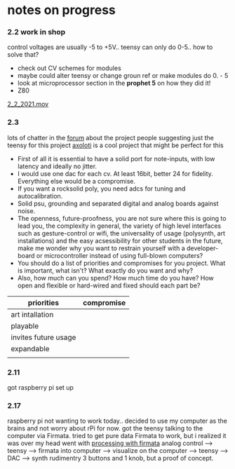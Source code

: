 # notes on progress
### 2.2 work in shop

control voltages are usually -5 to +5V.. teensy can only do 0-5.. how to solve that?

- check out CV schemes for modules
- maybe could alter teensy or change groun ref or make modules do 0. - 5
- look at microprocessor section in the **prophet 5** on how they did it!
- Z80

[2_2_2021.mov](2_2_2021.mov)

### 2.3

lots of chatter in the [forum](https://www.muffwiggler.com/forum/viewtopic.php?f=17&t=244045 "forum") about the project
people suggesting just the teensy for this project
[axoloti](http://axoloti.com/) is a cool project that might be perfect for this

- First of all it is essential to have a solid port for note-inputs, with low latency and ideally no jitter.
- I would use one dac for each cv. At least 16bit, better 24 for fidelity. Everything else would be a compromise.
- If you want a rocksolid poly, you need adcs for tuning and autocalibration.
- Solid psu, grounding and separated digital and analog boards against noise.
- The openness, future-proofness, you are not sure where this is going to lead you, the complexity in general, the variety of high level interfaces such as gesture-control or wifi, the universality of usage (polysynth, art installations) and the easy acsessibility for other students in the future, make me wonder why you want to restrain yourself with a developer-board or microcontroller instead of using full-blown computers?
- You should do a list of priorities and compromises for you project. What is important, what isn't? What exactly do you want and why?
- Also, how much can you spend? How much time do you have? How open and flexible or hard-wired and fixed should each part be?

| priorities           | compromise |
| -------------------- | ---------- |
| art intallation      |            |
| playable             |            |
| invites future usage |            |
| expandable           |            |
|                      |            |

### 2.11

got raspberry pi set up
 
 ### 2.17 
 raspberry pi not wanting to work today.. 
 decided to use my computer as the brains and not worry about rPi for now. 
 got the teensy talking to the computer via Firmata.
 tried to get pure data Firmata to work, but i realized it was over my head
 went with [processing with firmata](https://github.com/firmata/processing)
 analog control --> teensy --> firmata into computer --> visualize on the computer --> teensy --> DAC --> synth 
 rudimentry 3 buttons and 1 knob, but a proof of concept.
 